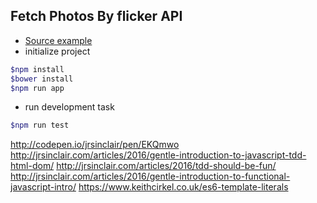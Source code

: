 ## Fetch Photos By flicker API

- [Source example](http://jrsinclair.com/articles/2016/gentle-introduction-to-javascript-tdd-intro/)
- initialize project
```bash
$npm install
$bower install
$npm run app
```
- run development task
```bash
$npm run test
```

http://codepen.io/jrsinclair/pen/EKQmwo
http://jrsinclair.com/articles/2016/gentle-introduction-to-javascript-tdd-html-dom/
http://jrsinclair.com/articles/2016/tdd-should-be-fun/
http://jrsinclair.com/articles/2016/gentle-introduction-to-functional-javascript-intro/
https://www.keithcirkel.co.uk/es6-template-literals
